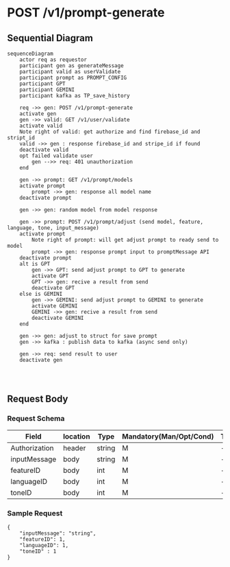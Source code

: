 # POST /v1/prompt-generate


## Sequential Diagram
```mermaid
sequenceDiagram
    actor req as requestor
    participant gen as generateMessage
    participant valid as userValidate
    participant prompt as PROMPT_CONFIG
    participant GPT
    participant GEMINI
    participant kafka as TP_save_history

    req ->> gen: POST /v1/prompt-generate
    activate gen
    gen ->> valid: GET /v1/user/validate
    activate valid
    Note right of valid: get authorize and find firebase_id and stript_id
    valid ->> gen : response firebase_id and stripe_id if found
    deactivate valid
    opt failed validate user
        gen -->> req: 401 unauthorization
    end

    gen ->> prompt: GET /v1/prompt/models
    activate prompt
        prompt ->> gen: response all model name
    deactivate prompt

    gen ->> gen: random model from model response

    gen ->> prompt: POST /v1/prompt/adjust (send model, feature, language, tone, input_message)
    activate prompt
        Note right of prompt: will get adjust prompt to ready send to model
        prompt ->> gen: response prompt input to promptMessage API
    deactivate prompt
    alt is GPT  
        gen ->> GPT: send adjust prompt to GPT to generate
        activate GPT
        GPT ->> gen: recive a result from send
        deactivate GPT
    else is GEMINI
        gen ->> GEMINI: send adjust prompt to GEMINI to generate
        activate GEMINI
        GEMINI ->> gen: recive a result from send
        deactivate GEMINI
    end 

    gen ->> gen: adjust to struct for save prompt
    gen ->> kafka : publish data to kafka (async send only)

    gen ->> req: send result to user
    deactivate gen

    


```


## Request Body
### Request Schema

| Field         | location | Type   | Mandatory(Man/Opt/Cond) | Target | Description |
| ------------- | -------- | ------ | ----------------------- | ------ | ----------- |
| Authorization | header   | string | M                       | -      | -           |
| inputMessage  | body     | string | M                       | -      | -           |
| featureID     | body     | int    | M                       | -      | -           |
| languageID    | body     | int    | M                       | -      | -           |
| toneID        | body     | int    | M                       | -      | -           |

### Sample Request

```
{
    "inputMessage": "string",
    "featureID": 1,
    "languageID": 1,
    "toneID" : 1
}
```

